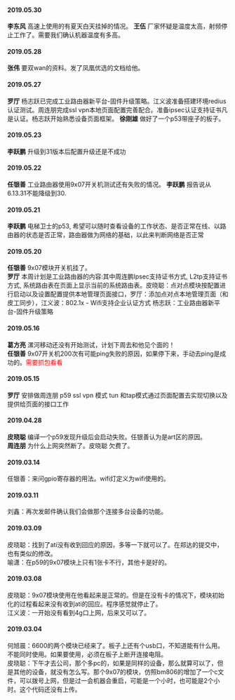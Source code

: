 

#### 2019.05.30
**李东风**  高速上使用的有夏天白天挂掉的情况。
**王伍**  厂家怀疑是温度太高，射频停止工作了。需要我们确认机器温度有多高。
#### 2019.05.28
**张伟**  要双wan的资料。发了凤凰优选的文档给他。
#### 2019.05.27
**罗厅**  杨志跃已完成工业路由器新平台-固件升级策略。江义波准备搭建环境redius认证测试。周连朋完成ssl vpn本地页面配置完善配合。准备ipsec认证支持证书凡是认证。杨志跃开始熟悉设备页面框架。
**徐刚雄**  做好了一个p53带座子的板子。
#### 2019.05.23
**李跃鹏**  升级到31版本后配置升级还是不成功
#### 2019.05.22
**任银善** 工业路由器使用9x07开关机测试还有失败的情况。
**李跃鹏**  报告说从6.13.31不能降级到30.
#### 2019.05.21
**李跃鹏** 电梯卫士的p53, 希望可以随时查看设备的工作状态、是否正常在线、以路由器的状态是否正常，路由器做为网络的基础，以此来判断网络是否正常
#### 2019.05.20
**任银善** 9x07模块开关机挂了。  
**罗厅** 本周计划是工业路由器的内容:其中周连鹏Ipsec支持证书方式, L2tp支持证书方式, 系统路由表在页面上显示当前的系统路由表。皮晓聪：点对点模块按配置进行启动以及设置配置提供本地管理页面接口，罗厅：添加点对点本地管理页面（和皮工同步），江义波：802.1x - Wifi支持企业认证方式 杨志跃：工业路由器新平台-固件升级策略
#### 2019.05.16
**葛方亮** 漯河移动还没有开始测试，计划下周去和他见个面的！  
**任银善** 9x07开关机200次有可能ping失败的原因，如果停下来，手动去ping是成功的。<font color=red>需要抓包看看</font>
#### 2019.05.15
**罗厅** 安排做周连朋 p59 ssl vpn 模式 tun 和tap模式通过页面配置去实现切换以及提供给页面的接口工作
#### 2019.04.28
**皮晓聪** 编译一个p59发现升级后会启动失败。任银善认为是art区的原因。  
**周连朋** 为什么上网突然断了。皮晓聪 欠费了。
#### 2019.03.14
任银善：来问gpio寄存器的用法。wifi灯定义为wifi使用的。
#### 2019.03.11
刘鑫：再次发邮件确认我们会做那个连接多台设备的功能。
#### 2019.03.09
皮晓聪：找到了ati没有收到回应的原因，多等一下就可以了。在郑达的提交中，也有类似的修改。  
喻潇：在p59的9x07模块上只有1张卡不行，其他卡是好的。
#### 2019.03.08
皮晓聪：9x07模块使用在他看起来是正常的。但是在没有卡的情况下，模块初始化的过程看起来没有收到ati的回应。程序感觉就停止了。  
江义波：一开始没有看到4g口上网，后来又可以了。
#### 2019.03.04
何旭晨：6600的两个模块已经来了。板子上还有个usb口，不知道能有什么用。不能同时使用。如果要使用，必须在板子上断开连接电阻。  
皮晓聪：下午才去公司，那个多pc的，如果是同样的设备，那么就算可以了，但是其他的设备，就没有怎么写。那个9x07的模块，仿照bm806的增加了一个c文件，可以拨号上网，但是过一会机器会重启，可能是一个小时，也可能是2个小时。这个代码还没有上传。
